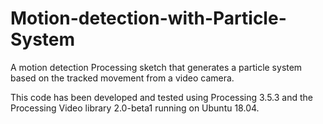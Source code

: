 # Motion-detection-with-Particle-System
A motion detection Processing sketch that generates a particle system based on the tracked movement from a video camera. 



This code has been developed and tested using Processing 3.5.3 
and the Processing Video library 2.0-beta1 running on Ubuntu 18.04.

